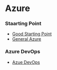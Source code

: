# Azure

### Staarting Point

* [Good Starting Point](https://www.youtube.com/watch?v=R1sZNw-lb6Q)
* [General Azure](https://intellipaat.com/blog/tutorial/microsoft-azure-tutorial/)


### Azure DevOps

* [Azue DevOps](https://intellipaat.com/blog/tutorial/microsoft-azure-tutorial/azure-devops-tutorial/)
